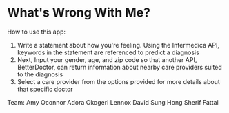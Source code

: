 # What's Wrong With Me?

How to use this app:
1. Write a statement about how you're feeling. Using the Infermedica API, keywords in the statement are referenced to predict a diagnosis 
2. Next, Input your gender, age, and zip code so that another API, BetterDoctor, can return information about nearby care providers suited to the diagnosis
3. Select a care provider from the options provided for more details about that specific doctor

Team:
Amy Oconnor 
Adora Okogeri
Lennox David
Sung Hong
Sherif Fattal



